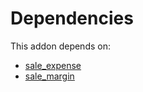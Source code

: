 # Dependencies

This addon depends on:

- [sale_expense](https://github.com/bringout/oca-ocb-sale)
- [sale_margin](https://github.com/bringout/oca-ocb-sale)
